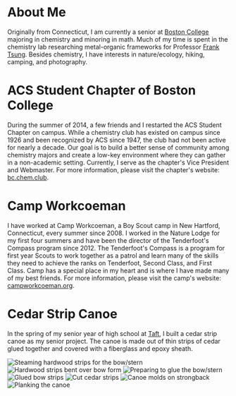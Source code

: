 # About Me #####

Originally from Connecticut, I am currently a senior at [Boston College](http://www.bc.edu/) majoring in chemistry and minoring in math. Much of my time is spent in the chemistry lab researching metal-organic frameworks for Professor [Frank Tsung](https://www2.bc.edu/frank-tsung/). Besides chemistry, I have interests in nature/ecology, hiking, camping, and photography.

# ACS Student Chapter of Boston College #####

During the summer of 2014, a few friends and I restarted the ACS Student Chapter on campus. While a chemistry club has existed on campus since 1926 and been recognized by ACS since 1947, the club had not been active for nearly a decade. Our goal is to build a better sense of community among chemistry majors and create a low-key environment where they can gather in a non-academic setting. Currently, I serve as the chapter's Vice President and Webmaster. For more information, please visit the chapter's website: [bc.chem.club](http://bc.chem.club/).

# Camp Workcoeman #####

I have worked at Camp Workcoeman, a Boy Scout camp in New Hartford, Connecticut, every summer since 2008. I worked in the Nature Lodge for my first four summers and have been the director of the Tenderfoot's Compass program since 2012. The Tenderfoot's Compass is a program for first year Scouts to work together as a patrol and learn many of the skills they need to achieve the ranks on Tenderfoot, Second Class, and First Class. Camp has a special place in my heart and is where I have made many of my best friends. For more information, please visit the camp's website: [campworkcoeman.org](http://campworkcoeman.org/).

# Cedar Strip Canoe #####

In the spring of my senior year of high school at [Taft](http://www.taftschool.org/), I built a cedar strip canoe as my senior project. The canoe is made out of thin strips of cedar glued together and covered with a fiberglass and epoxy sheath.

![Steaming hardwood strips for the bow/stern](http://www.cpetroff.net/images/image3.JPG)
![Hardwood strips bent over bow form](http://www.cpetroff.net/images/image5.JPG)
![Preparing to glue the bow/stern](http://www.cpetroff.net/images/image8.JPG)
![Glued bow strips](http://www.cpetroff.net/images/image9.JPG)
![Cut cedar strips](http://www.cpetroff.net/images/image12.JPG)
![Canoe molds on strongback](http://www.cpetroff.net/images/image14.JPG)
![Planking the canoe](http://www.cpetroff.net/images/image16.JPG)
